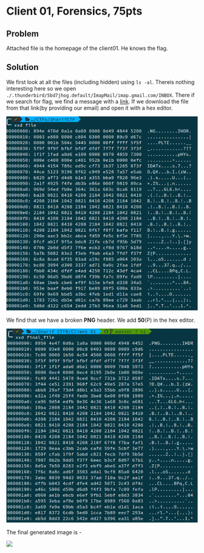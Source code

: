 # Client 01, Forensics, 75pts

## Problem

Attached file is the homepage of the client01. He knows the flag.

## Solution

We first look at all the files (including hidden) using `ls -al`. Thereis nothing interesting here so we open `./.thunderbird/5bd7jhog.default/ImapMail/imap.gmail.com/INBOX`. There if we search for flag, we find a message with a [link](http://www.filehosting.org/file/details/720884/file). If we download the file from that link(by providing our email) and open it with a hex editor.

![](sharif1.png)

We find that we have a broken **PNG** header. We add **50**(P) in the hex editor.

![](sharif2.png)

The final generated image is -

![](final_file)
